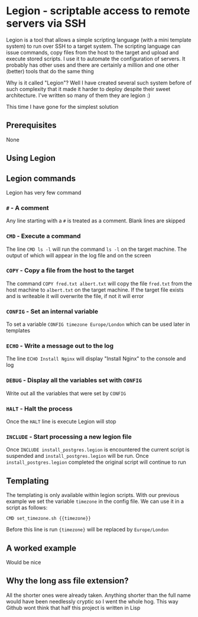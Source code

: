 # Legion - scriptable access to remote servers via SSH

Legion is a tool that allows a simple scripting language (with a mini template system) to run over SSH to a target system. The scripting language can issue commands, copy files from the host to the target and upload and execute stored scripts. I use it to automate the configuration of servers. It probably has other uses and there are certainly a million and one other (better) tools that do the same thing

Why is it called "Legion"? Well I have created several such system before of such complexity that it made it harder to deploy despite their sweet architecture. I've written so many of them they are legion :)

This time I have gone for the simplest solution

## Prerequisites

None

## Using Legion

## Legion commands

Legion has very few command

### `#` - A comment

Any line starting with a `#` is treated as a comment. Blank lines are skipped

### `CMD` - Execute a command

The line `CMD ls -l` will run the command `ls -l` on the target machine. The output of which will appear in the log file and on the screen

### `COPY` - Copy a file from the host to the target

The command `COPY fred.txt albert.txt` will copy the file `fred.txt` from the host machine to `albert.txt` on the target machine. If the target file exists and is writeable it will overwrite the file, if not it will error

### `CONFIG` - Set an internal variable

To set a variable `CONFIG timezone Europe/London` which can be used later in templates

### `ECHO` - Write a message out to the log

The line `ECHO Install Nginx` will display "Install Nginx" to the console and log

### `DEBUG` - Display all the variables set with `CONFIG`

Write out all the variables that were set by `CONFIG`

### `HALT` - Halt the process

Once the `HALT` line is execute Legion will stop

### `INCLUDE` - Start processing a new legion file

Once `INCLUDE install_postgres.legion` is encountered the current script is suspended and `install_postgres.legion` will be run. Once `install_postgres.legion` completed the original script will continue to run

## Templating

The templating is only available within legion scripts. With our previous example we set the variable `timezone` in the config file. We can use it in a script as follows:

```
CMD set_timezone.sh {{timezone}}
```

Before this line is run `{timezone}` will be replaced by `Europe/London`

## A worked example

Would be nice

## Why the long ass file extension?

All the shorter ones were already taken. Anything shorter than the full name would have been needlessly cryptic so I went the whole hog. This way Github wont think that half this project is written in Lisp
